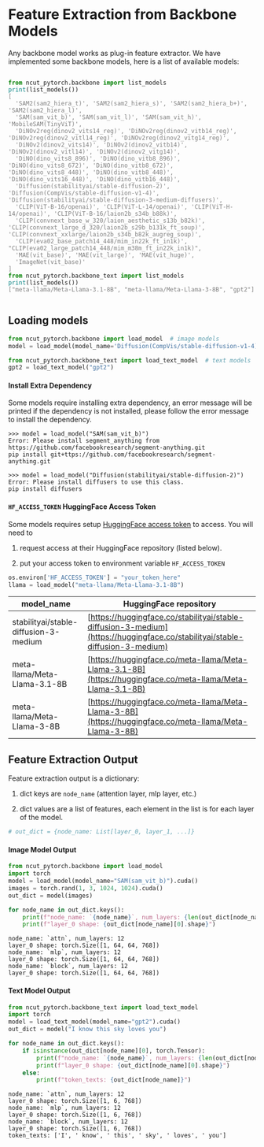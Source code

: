 #  Feature Extraction from Backbone Models

Any backbone model works as plug-in feature extractor. 
We have implemented some backbone models, here is a list of available models:

<div style="text-align:left;"> <pre><code> 
<span style="color: #008000;"><b>from</b></span> ncut_pytorch.backbone <span style="color: #008000;"><b>import</b></span> list_models 
<span style="color: #008080;">print</span>(list_models()) 
<span style="color: #808080;">[
  'SAM2(sam2_hiera_t)', 'SAM2(sam2_hiera_s)', 'SAM2(sam2_hiera_b+)', 'SAM2(sam2_hiera_l)', 
  'SAM(sam_vit_b)', 'SAM(sam_vit_l)', 'SAM(sam_vit_h)', 'MobileSAM(TinyViT)', 
  'DiNOv2reg(dinov2_vits14_reg)', 'DiNOv2reg(dinov2_vitb14_reg)', 'DiNOv2reg(dinov2_vitl14_reg)', 'DiNOv2reg(dinov2_vitg14_reg)', 
  'DiNOv2(dinov2_vits14)', 'DiNOv2(dinov2_vitb14)', 'DiNOv2(dinov2_vitl14)', 'DiNOv2(dinov2_vitg14)', 
  'DiNO(dino_vits8_896)', 'DiNO(dino_vitb8_896)', 'DiNO(dino_vits8_672)', 'DiNO(dino_vitb8_672)', 'DiNO(dino_vits8_448)', 'DiNO(dino_vitb8_448)', 'DiNO(dino_vits16_448)', 'DiNO(dino_vitb16_448)',
  'Diffusion(stabilityai/stable-diffusion-2)', 'Diffusion(CompVis/stable-diffusion-v1-4)', 'Diffusion(stabilityai/stable-diffusion-3-medium-diffusers)',
  'CLIP(ViT-B-16/openai)', 'CLIP(ViT-L-14/openai)', 'CLIP(ViT-H-14/openai)', 'CLIP(ViT-B-16/laion2b_s34b_b88k)', 
  'CLIP(convnext_base_w_320/laion_aesthetic_s13b_b82k)', 'CLIP(convnext_large_d_320/laion2b_s29b_b131k_ft_soup)', 'CLIP(convnext_xxlarge/laion2b_s34b_b82k_augreg_soup)', 
  'CLIP(eva02_base_patch14_448/mim_in22k_ft_in1k)', "CLIP(eva02_large_patch14_448/mim_m38m_ft_in22k_in1k)",
  'MAE(vit_base)', 'MAE(vit_large)', 'MAE(vit_huge)', 
  'ImageNet(vit_base)'
]</span>
<span style="color: #008000;"><b>from</b></span> ncut_pytorch.backbone_text <span style="color: #008000;"><b>import</b></span> list_models 
<span style="color: #008080;">print</span>(list_models()) 
<span style="color: #808080;">["meta-llama/Meta-Llama-3.1-8B", "meta-llama/Meta-Llama-3-8B", "gpt2"]</span>
</span> </code></pre> </div>

## Loading models

```py linenums="1"
from ncut_pytorch.backbone import load_model  # image models
model = load_model(model_name='Diffusion(CompVis/stable-diffusion-v1-4)')

from ncut_pytorch.backbone_text import load_text_model  # text models
gpt2 = load_text_model("gpt2")
```

#### Install Extra Dependency

Some models require installing extra dependency, an error message will be printed if the dependency is not installed, please follow the error message to install the dependency.

```shell
>>> model = load_model("SAM(sam_vit_b)")
Error: Please install segment_anything from https://github.com/facebookresearch/segment-anything.git
pip install git+ttps://github.com/facebookresearch/segment-anything.git

>>> model = load_model("Diffusion(stabilityai/stable-diffusion-2)")
Error: Please install diffusers to use this class.
pip install diffusers
```

#### `HF_ACCESS_TOKEN` HuggingFace Access Token

Some models requires setup [HuggingFace access token](https://huggingface.co/docs/hub/security-tokens) to access. You will need to 

1. request access at their HuggingFace repository (listed below). 
 
2. put your access token to environment variable `HF_ACCESS_TOKEN`

```python
os.environ['HF_ACCESS_TOKEN'] = "your_token_here"
llama = load_model("meta-llama/Meta-Llama-3.1-8B")
```

|model_name|HuggingFace repository|
|---|---|
|stabilityai/stable-diffusion-3-medium| [https://huggingface.co/stabilityai/stable-diffusion-3-medium](https://huggingface.co/stabilityai/stable-diffusion-3-medium) |
|meta-llama/Meta-Llama-3.1-8B| [https://huggingface.co/meta-llama/Meta-Llama-3.1-8B](https://huggingface.co/meta-llama/Meta-Llama-3.1-8B) |
|meta-llama/Meta-Llama-3-8B| [https://huggingface.co/meta-llama/Meta-Llama-3-8B](https://huggingface.co/meta-llama/Meta-Llama-3-8B) |


## Feature Extraction Output

Feature extraction output is a dictionary:

1. dict keys are `node_name` (attention layer, mlp layer, etc.)

2. dict values are a list of features, each element in the list is for each layer of the model.

```py
# out_dict = {node_name: List[layer_0, layer_1, ...]}
```

#### Image Model Output

```python
from ncut_pytorch.backbone import load_model
import torch
model = load_model(model_name="SAM(sam_vit_b)").cuda()
images = torch.rand(1, 3, 1024, 1024).cuda()
out_dict = model(images)

for node_name in out_dict.keys():
    print(f"node_name: `{node_name}`, num_layers: {len(out_dict[node_name])}")
    print(f"layer_0 shape: {out_dict[node_name][0].shape}")
```

```
node_name: `attn`, num_layers: 12
layer_0 shape: torch.Size([1, 64, 64, 768])
node_name: `mlp`, num_layers: 12
layer_0 shape: torch.Size([1, 64, 64, 768])
node_name: `block`, num_layers: 12
layer_0 shape: torch.Size([1, 64, 64, 768])
```

#### Text Model Output

```python
from ncut_pytorch.backbone_text import load_text_model
import torch
model = load_text_model(model_name="gpt2").cuda()
out_dict = model("I know this sky loves you")

for node_name in out_dict.keys():
    if isinstance(out_dict[node_name][0], torch.Tensor):
        print(f"node_name: `{node_name}`, num_layers: {len(out_dict[node_name])}")
        print(f"layer_0 shape: {out_dict[node_name][0].shape}")
    else:
        print(f"token_texts: {out_dict[node_name]}")
```

```
node_name: `attn`, num_layers: 12
layer_0 shape: torch.Size([1, 6, 768])
node_name: `mlp`, num_layers: 12
layer_0 shape: torch.Size([1, 6, 768])
node_name: `block`, num_layers: 12
layer_0 shape: torch.Size([1, 6, 768])
token_texts: ['I', ' know', ' this', ' sky', ' loves', ' you']
```